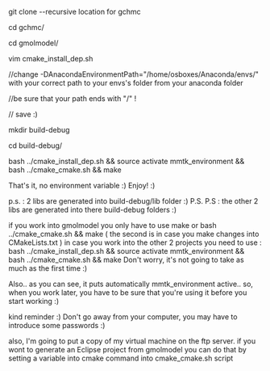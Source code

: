 git clone --recursive location for gchmc

cd gchmc/

cd gmolmodel/

vim cmake_install_dep.sh

//change -DAnacondaEnvironmentPath="/home/osboxes/Anaconda/envs/" with your correct path to your envs's folder from your anaconda folder

//be sure that your path ends with "/" !

// save :)

mkdir build-debug

cd build-debug/

bash ../cmake_install_dep.sh  && source activate mmtk_environment && bash ../cmake_cmake.sh && make

That's it, no environment variable :)
Enjoy! :)

p.s. : 2 libs are generated into build-debug/lib folder :)
P.S. P.S : the other 2 libs are generated into there build-debug folders  :) 

if you work into gmolmodel you only have to use make or bash ../cmake_cmake.sh && make  ( the second is in case you make changes into CMakeLists.txt )
in case you work into the other 2 projects you need to use : bash ../cmake_install_dep.sh  && source activate mmtk_environment && bash ../cmake_cmake.sh && make
Don't worry, it's not going to take as much as the first time :)

Also.. as you can see, it puts automatically mmtk_environment active.. so, when you work later, you have to be sure that you're using it before you start working :)

kind reminder :) Don't go away from your computer, you may have to introduce some passwords :)

also, I'm going to put a copy of my virtual machine on the ftp server.
if you wont to generate an Eclipse project from gmolmodel you can do that by setting a variable into cmake command into cmake_cmake.sh script

